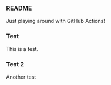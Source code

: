 ### README
Just playing around with GitHub Actions!
### Test
This is a test.
### Test 2
Another test